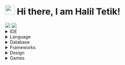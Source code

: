 # <img src="https://raw.githubusercontent.com/aemmadi/aemmadi/master/wave.gif" width="30px"> Hi there, I am Halil Tetik!

<img src='https://github-readme-stats.vercel.app/api?username=HalilTetik&&title_color=8D00FF&hide_border=true&text_color=7400C5&bg_color=0D1117&border_radius=0&icon_color=8D00FF&show_icons=true'>
<img src='https://github-readme-stats.vercel.app/api/top-langs/?username=HalilTetik&&title_color=8D00FF&hide_border=true&text_color=7400C5&bg_color=0D1117&border_radius=0'>

<details>
<summary>IDE</summary>
<img src='https://img.shields.io/badge/Visual_Studio_Code-0d1117?style=for-the-badge&logo=visual%20studio%20code&logoColor=white'>
<img src='https://img.shields.io/badge/Visual_Studio_2019-0d1117?style=for-the-badge&logo=visual%20studio&logoColor=white'>
<img src='https://img.shields.io/badge/Atom-0d1117?style=for-the-badge&logo=Atom&logoColor=white'>
<img src='https://img.shields.io/badge/Notepad++-0d1117.svg?style=for-the-badge&logo=notepad%2B%2B&logoColor=white'>
</details>

<details>
<summary>Language</summary>
<img src='https://img.shields.io/badge/HTML5-0d1117?style=for-the-badge&logo=html5&logoColor=white'>
<img src='https://img.shields.io/badge/CSS3-0d1117?style=for-the-badge&logo=css3&logoColor=white'>
<img src='https://img.shields.io/badge/php-0d1117?style=for-the-badge&logo=php&logoColor=white'>
</details>

<details>
<summary>Database</summary>
  
<img src='https://img.shields.io/badge/MySql-0d1117?style=for-the-badge&logo=mysql&logoColor=white'>
</details>

<details>
<summary>Frameworks</summary>
<img src='https://img.shields.io/badge/Sass-0d1117?style=for-the-badge&logo=sass&logoColor=white'>
<img src='https://img.shields.io/badge/Bootstrap-0d1117?style=for-the-badge&logo=bootstrap&logoColor=white'>
<img src='https://img.shields.io/badge/jQuery-0d1117?style=for-the-badge&logo=jquery&logoColor=white'>
<img src='https://img.shields.io/badge/Git-0d1117?style=for-the-badge&logo=git&logoColor=white'>
</details>

<details>
<summary>Design</summary>
<img src='https://img.shields.io/badge/Figma-0d1117?style=for-the-badge&logo=figma&logoColor=white'>
<img src='https://img.shields.io/badge/Adobe%20Photoshop-0d1117?style=for-the-badge&logo=Adobe%20Photoshop&logoColor=white'>
</details>

<details>
<summary>Games</summary>
  
<img src='https://img.shields.io/badge/Steam-0d1117?style=for-the-badge&logo=steam&logoColor=white'>
</details>
